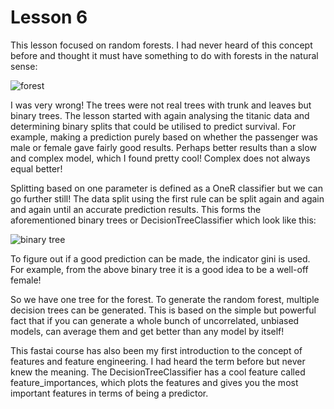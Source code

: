 # Lesson 6
This lesson focused on random forests. I had never heard of this concept before and thought it must have something to do with forests in the natural sense:

![forest](https://media.springernature.com/m685/springer-static/image/art%3A10.1038%2Fs41477-019-0374-3/MediaObjects/41477_2019_374_Figa_HTML.jpg)

I was very wrong! The trees were not real trees with trunk and leaves but binary trees. The lesson started with again analysing the titanic data and determining binary splits that could be utilised to predict survival. For example, making a prediction purely based on whether the passenger was male or female gave fairly good results. Perhaps better results than a slow and complex model, which I found pretty cool! Complex does not always equal better! 

Splitting based on one parameter is defined as a OneR classifier but we can go further still! The data split using the first rule can be split again and again and again until an accurate prediction results. This forms the aforementioned binary trees or DecisionTreeClassifier which look like this:

![binary tree](https://github.com/bridgetcasey1/bridgetcasey1.github.io/assets/113487655/63b57041-42a1-44bb-aa1d-9f79a304ed77)

To figure out if a good prediction can be made, the indicator gini is used. For example, from the above binary tree it is a good idea to be a well-off female!

So we have one tree for the forest. To generate the random forest, multiple decision trees can be generated. This is based on the simple but powerful fact that if you can generate a whole bunch of uncorrelated, unbiased models, can average them and get better than any model by itself!

This fastai course has also been my first introduction to the concept of features and feature engineering. I had heard the term before but never knew the meaning. The DecisionTreeClassifier has a cool feature called feature_importances, which plots the features and gives you the most important features in terms of being a predictor.

